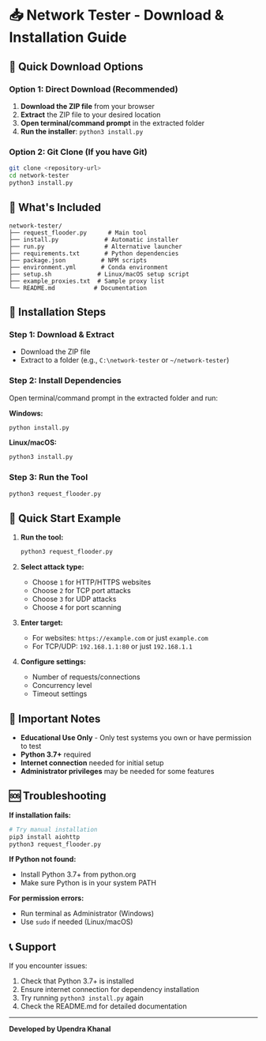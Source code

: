 # 📥 Network Tester - Download & Installation Guide

## 🚀 Quick Download Options

### Option 1: Direct Download (Recommended)
1. **Download the ZIP file** from your browser
2. **Extract** the ZIP file to your desired location
3. **Open terminal/command prompt** in the extracted folder
4. **Run the installer**: `python3 install.py`

### Option 2: Git Clone (If you have Git)
```bash
git clone <repository-url>
cd network-tester
python3 install.py
```

## 📁 What's Included

```
network-tester/
├── request_flooder.py      # Main tool
├── install.py             # Automatic installer
├── run.py                 # Alternative launcher
├── requirements.txt       # Python dependencies
├── package.json          # NPM scripts
├── environment.yml       # Conda environment
├── setup.sh             # Linux/macOS setup script
├── example_proxies.txt  # Sample proxy list
└── README.md           # Documentation
```

## 🔧 Installation Steps

### Step 1: Download & Extract
- Download the ZIP file
- Extract to a folder (e.g., `C:\network-tester` or `~/network-tester`)

### Step 2: Install Dependencies
Open terminal/command prompt in the extracted folder and run:

**Windows:**
```cmd
python install.py
```

**Linux/macOS:**
```bash
python3 install.py
```

### Step 3: Run the Tool
```bash
python3 request_flooder.py
```

## 🎯 Quick Start Example

1. **Run the tool:**
   ```bash
   python3 request_flooder.py
   ```

2. **Select attack type:**
   - Choose `1` for HTTP/HTTPS websites
   - Choose `2` for TCP port attacks
   - Choose `3` for UDP attacks
   - Choose `4` for port scanning

3. **Enter target:**
   - For websites: `https://example.com` or just `example.com`
   - For TCP/UDP: `192.168.1.1:80` or just `192.168.1.1`

4. **Configure settings:**
   - Number of requests/connections
   - Concurrency level
   - Timeout settings

## 🚨 Important Notes

- **Educational Use Only** - Only test systems you own or have permission to test
- **Python 3.7+** required
- **Internet connection** needed for initial setup
- **Administrator privileges** may be needed for some features

## 🆘 Troubleshooting

**If installation fails:**
```bash
# Try manual installation
pip3 install aiohttp
python3 request_flooder.py
```

**If Python not found:**
- Install Python 3.7+ from python.org
- Make sure Python is in your system PATH

**For permission errors:**
- Run terminal as Administrator (Windows)
- Use `sudo` if needed (Linux/macOS)

## 📞 Support

If you encounter issues:
1. Check that Python 3.7+ is installed
2. Ensure internet connection for dependency installation
3. Try running `python3 install.py` again
4. Check the README.md for detailed documentation

---
**Developed by Upendra Khanal**